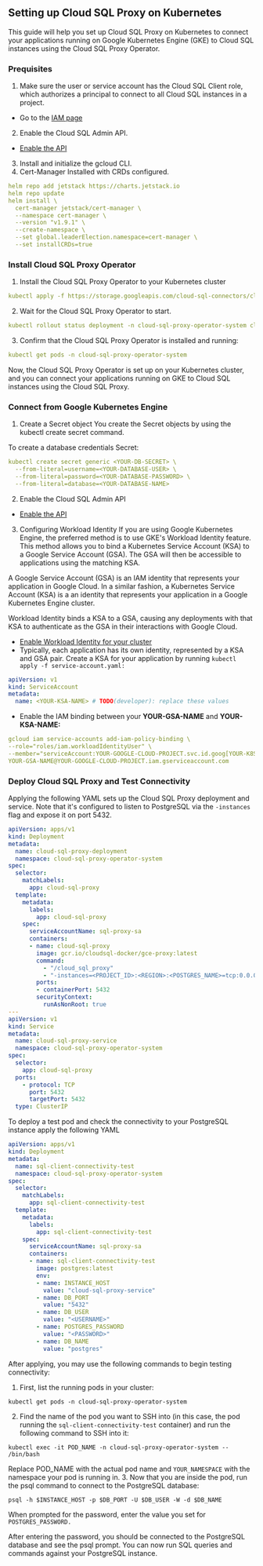 ## Setting up Cloud SQL Proxy on Kubernetes
This guide will help you set up Cloud SQL Proxy on Kubernetes to connect your applications running on Google Kubernetes Engine (GKE) to Cloud SQL instances using the Cloud SQL Proxy Operator.

### Prequisites
1. Make sure the user or service account has the Cloud SQL Client role, which authorizes a principal to connect to all Cloud SQL instances in a project.
- Go to the [IAM page](https://console.cloud.google.com/iam-admin/iam)
2. Enable the Cloud SQL Admin API.
- [Enable the API](https://console.cloud.google.com/apis/library/sqladmin.googleapis.com)
3. Install and initialize the gcloud CLI.
4. Cert-Manager Installed with CRDs configured.
```yaml
helm repo add jetstack https://charts.jetstack.io
helm repo update
helm install \
  cert-manager jetstack/cert-manager \
  --namespace cert-manager \
  --version "v1.9.1" \
  --create-namespace \
  --set global.leaderElection.namespace=cert-manager \
  --set installCRDs=true
```

### Install Cloud SQL Proxy Operator
1. Install the Cloud SQL Proxy Operator to your Kubernetes cluster
```yaml
kubectl apply -f https://storage.googleapis.com/cloud-sql-connectors/cloud-sql-proxy-operator/v0.3.0/cloud-sql-proxy-operator.yaml
```
2. Wait for the Cloud SQL Proxy Operator to start.
```yaml
kubectl rollout status deployment -n cloud-sql-proxy-operator-system cloud-sql-proxy-operator-controller-manager --timeout=90s
```
3. Confirm that the Cloud SQL Proxy Operator is installed and running:
```yaml
kubectl get pods -n cloud-sql-proxy-operator-system
```
Now, the Cloud SQL Proxy Operator is set up on your Kubernetes cluster, and you can connect your applications running on GKE to Cloud SQL instances using the Cloud SQL Proxy.

### Connect from Google Kubernetes Engine
1. Create a Secret object
You create the Secret objects by using the kubectl create secret command.

To create a database credentials Secret:

```yaml
kubectl create secret generic <YOUR-DB-SECRET> \
  --from-literal=username=<YOUR-DATABASE-USER> \
  --from-literal=password=<YOUR-DATABASE-PASSWORD> \
  --from-literal=database=<YOUR-DATABASE-NAME>
```

2. Enable the Cloud SQL Admin API
- [Enable the API](https://console.cloud.google.com/flows/enableapi?apiid=sqladmin&redirect=https://console.cloud.google.com&_ga=2.247787908.243039127.1682587924-1520538760.1676743235)

3. Configuring Workload Identity
If you are using Google Kubernetes Engine, the preferred method is to use GKE's Workload Identity feature. This method allows you to bind a Kubernetes Service Account (KSA) to a Google Service Account (GSA). The GSA will then be accessible to applications using the matching KSA.

A Google Service Account (GSA) is an IAM identity that represents your application in Google Cloud. In a similar fashion, a Kubernetes Service Account (KSA) is a an identity that represents your application in a Google Kubernetes Engine cluster.

Workload Identity binds a KSA to a GSA, causing any deployments with that KSA to authenticate as the GSA in their interactions with Google Cloud.
- [Enable Workload Identity for your cluster](https://cloud.google.com/kubernetes-engine/docs/how-to/workload-identity#enable_on_cluster)
- Typically, each application has its own identity, represented by a KSA and GSA pair. Create a KSA for your application by running `kubectl apply -f service-account.yaml:`
```yaml
apiVersion: v1
kind: ServiceAccount
metadata:
  name: <YOUR-KSA-NAME> # TODO(developer): replace these values
```
- Enable the IAM binding between your **YOUR-GSA-NAME** and **YOUR-KSA-NAME:**
```yaml
gcloud iam service-accounts add-iam-policy-binding \
--role="roles/iam.workloadIdentityUser" \
--member="serviceAccount:YOUR-GOOGLE-CLOUD-PROJECT.svc.id.goog[YOUR-K8S-NAMESPACE/YOUR-KSA-NAME]" \
YOUR-GSA-NAME@YOUR-GOOGLE-CLOUD-PROJECT.iam.gserviceaccount.com
```

### Deploy Cloud SQL Proxy and Test Connectivity
Applying the following YAML sets up the Cloud SQL Proxy deployment and service. Note that it's configured to listen to PostgreSQL via the `-instances` flag and expose it on port 5432.
```yaml
apiVersion: apps/v1
kind: Deployment
metadata:
  name: cloud-sql-proxy-deployment
  namespace: cloud-sql-proxy-operator-system
spec:
  selector:
    matchLabels:
      app: cloud-sql-proxy
  template:
    metadata:
      labels:
        app: cloud-sql-proxy
    spec:
      serviceAccountName: sql-proxy-sa
      containers:
      - name: cloud-sql-proxy
        image: gcr.io/cloudsql-docker/gce-proxy:latest
        command:
          - "/cloud_sql_proxy"
          - "-instances=<PROJECT_ID>:<REGION>:<POSTGRES_NAME>=tcp:0.0.0.0:5432" # Change this line to match your database
        ports:
        - containerPort: 5432
        securityContext:
          runAsNonRoot: true
---
apiVersion: v1
kind: Service
metadata:
  name: cloud-sql-proxy-service
  namespace: cloud-sql-proxy-operator-system
spec:
  selector:
    app: cloud-sql-proxy
  ports:
    - protocol: TCP
      port: 5432
      targetPort: 5432
  type: ClusterIP
```

To deploy a test pod and check the connectivity to your PostgreSQL instance apply the following YAML
```yaml
apiVersion: apps/v1
kind: Deployment
metadata:
  name: sql-client-connectivity-test
  namespace: cloud-sql-proxy-operator-system
spec:
  selector:
    matchLabels:
      app: sql-client-connectivity-test
  template:
    metadata:
      labels:
        app: sql-client-connectivity-test
    spec:
      serviceAccountName: sql-proxy-sa
      containers:
      - name: sql-client-connectivity-test
        image: postgres:latest
        env:
        - name: INSTANCE_HOST
          value: "cloud-sql-proxy-service"
        - name: DB_PORT
          value: "5432"
        - name: DB_USER
          value: "<USERNAME>"
        - name: POSTGRES_PASSWORD
          value: "<PASSWORD>"
        - name: DB_NAME
          value: "postgres"
```

After applying, you may use the following commands to begin testing connectivity:
1. First, list the running pods in your cluster:
```
kubectl get pods -n cloud-sql-proxy-operator-system
```
2. Find the name of the pod you want to SSH into (in this case, the pod running the `sql-client-connectivity-test` container) and run the following command to SSH into it:
```
kubectl exec -it POD_NAME -n cloud-sql-proxy-operator-system -- /bin/bash
```
Replace POD_NAME with the actual pod name and `YOUR_NAMESPACE` with the namespace your pod is running in.
3. Now that you are inside the pod, run the psql command to connect to the PostgreSQL database:
```
psql -h $INSTANCE_HOST -p $DB_PORT -U $DB_USER -W -d $DB_NAME
```
When prompted for the password, enter the value you set for `POSTGRES_PASSWORD.`

After entering the password, you should be connected to the PostgreSQL database and see the psql prompt. You can now run SQL queries and commands against your PostgreSQL instance.
